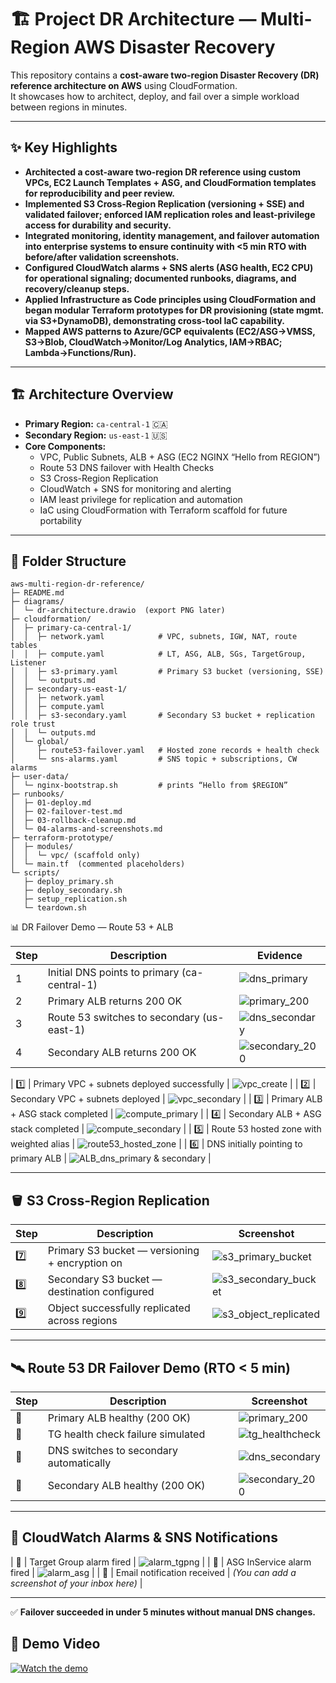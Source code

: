 # 🏗️ Project DR Architecture — Multi-Region AWS Disaster Recovery 

This repository contains a **cost-aware two-region Disaster Recovery (DR) reference architecture on AWS** using CloudFormation.  
It showcases how to architect, deploy, and fail over a simple workload between regions in minutes.

---

## ✨ Key Highlights 

- **Architected a cost-aware two-region DR reference using custom VPCs, EC2 Launch Templates + ASG, and CloudFormation templates for reproducibility and peer review.**  
- **Implemented S3 Cross-Region Replication (versioning + SSE) and validated failover; enforced IAM replication roles and least-privilege access for durability and security.**  
- **Integrated monitoring, identity management, and failover automation into enterprise systems to ensure continuity with <5 min RTO with before/after validation screenshots.**  
- **Configured CloudWatch alarms + SNS alerts (ASG health, EC2 CPU) for operational signaling; documented runbooks, diagrams, and recovery/cleanup steps.**  
- **Applied Infrastructure as Code principles using CloudFormation and began modular Terraform prototypes for DR provisioning (state mgmt. via S3+DynamoDB), demonstrating cross-tool IaC capability.**  
- **Mapped AWS patterns to Azure/GCP equivalents (EC2/ASG→VMSS, S3→Blob, CloudWatch→Monitor/Log Analytics, IAM→RBAC; Lambda→Functions/Run).**

---

## 🏗️ Architecture Overview

- **Primary Region:** `ca-central-1` 🇨🇦  
- **Secondary Region:** `us-east-1` 🇺🇸  
- **Core Components:**
  - VPC, Public Subnets, ALB + ASG (EC2 NGINX “Hello from REGION”)
  - Route 53 DNS failover with Health Checks
  - S3 Cross-Region Replication
  - CloudWatch + SNS for monitoring and alerting
  - IAM least privilege for replication and automation
  - IaC using CloudFormation with Terraform scaffold for future portability

---

## 📂 Folder Structure
```
aws-multi-region-dr-reference/
├─ README.md
├─ diagrams/
│  └─ dr-architecture.drawio  (export PNG later)
├─ cloudformation/
│  ├─ primary-ca-central-1/
│  │  ├─ network.yaml            # VPC, subnets, IGW, NAT, route tables
│  │  ├─ compute.yaml            # LT, ASG, ALB, SGs, TargetGroup, Listener
│  │  ├─ s3-primary.yaml         # Primary S3 bucket (versioning, SSE)
│  │  └─ outputs.md
│  ├─ secondary-us-east-1/
│  │  ├─ network.yaml
│  │  ├─ compute.yaml
│  │  ├─ s3-secondary.yaml       # Secondary S3 bucket + replication role trust
│  │  └─ outputs.md
│  └─ global/
│     ├─ route53-failover.yaml   # Hosted zone records + health check
│     └─ sns-alarms.yaml         # SNS topic + subscriptions, CW alarms
├─ user-data/
│  └─ nginx-bootstrap.sh         # prints “Hello from $REGION”
├─ runbooks/
│  ├─ 01-deploy.md
│  ├─ 02-failover-test.md
│  ├─ 03-rollback-cleanup.md
│  └─ 04-alarms-and-screenshots.md
├─ terraform-prototype/
│  ├─ modules/
│  │  └─ vpc/ (scaffold only)
│  └─ main.tf  (commented placeholders)
└─ scripts/
   ├─ deploy_primary.sh
   ├─ deploy_secondary.sh
   ├─ setup_replication.sh
   └─ teardown.sh
```
 📊 DR Failover Demo — Route 53 + ALB

| Step | Description                           | Evidence |
|------|---------------------------------------|-----------|
| 1    | Initial DNS points to primary (ca-central-1) | ![dns_primary](docs/dns_primary.png) |
| 2    | Primary ALB returns 200 OK | ![primary_200](docs/primary_200.png) |
| 3    | Route 53 switches to secondary (us-east-1) | ![dns_secondary](docs/dns_secondary.png) |
| 4    | Secondary ALB returns 200 OK | ![secondary_200](docs/secondary_200.png) |

| 1️⃣ | Primary VPC + subnets deployed successfully   | ![vpc_create](docs/vpc_create.png) |
| 2️⃣ | Secondary VPC + subnets deployed              | ![vpc_secondary](docs/vpc_secondary.png) |
| 3️⃣ | Primary ALB + ASG stack completed             | ![compute_primary](docs/compute_primary.png) |
| 4️⃣ | Secondary ALB + ASG stack completed           | ![compute_secondary](docs/compute_secondary.png) |
| 5️⃣ | Route 53 hosted zone with weighted alias      | ![route53_hosted_zone](docs/route53_hosted_zone.png) |
| 6️⃣ | DNS initially pointing to primary ALB         | ![ALB_dns_primary & secondary](docs/ALB_dns_primary%20&%20secondary.png) |

---

## 🪣 S3 Cross-Region Replication

| Step | Description                                     | Screenshot |
|------|-------------------------------------------------|------------|
| 7️⃣ | Primary S3 bucket — versioning + encryption on  | ![s3_primary_bucket](docs/s3-primary_bucket.png) |
| 8️⃣ | Secondary S3 bucket — destination configured   | ![s3_secondary_bucket](docs/s3-secondary_bucket.png) |
| 9️⃣ | Object successfully replicated across regions | ![s3_object_replicated](docs/s3_object_replicated.png) |

---

## 🛰️ Route 53 DR Failover Demo (RTO < 5 min)

| Step | Description                                    | Screenshot |
|------|-----------------------------------------------|------------|
| 🔹 | Primary ALB healthy (200 OK)                    | ![primary_200](docs/primary_200.png) |
| 🔹 | TG health check failure simulated               | ![tg_healthcheck](docs/tg_healthcheck.png) |
| 🔹 | DNS switches to secondary automatically        | ![dns_secondary](docs/dns_secondary.png) |
| 🔹 | Secondary ALB healthy (200 OK)                 | ![secondary_200](docs/secondary_200.png) |

---

## 📡 CloudWatch Alarms & SNS Notifications

| 🔸 | Target Group alarm fired              | ![alarm_tgpng](docs/alarm_tgpng.png) |
| 🔸 | ASG InService alarm fired             | ![alarm_asg](docs/alarm_asg.png) |
| 🔸 | Email notification received          | *(You can add a screenshot of your inbox here)* |

---
✅ **Failover succeeded in under 5 minutes without manual DNS changes.**

## 🎥 Demo Video
[![Watch the demo](docs/thumbnail.png)](https://github.com/Manshree-cloud/Project-DR-Architecture/raw/main/docs/aws-dr-failover-demo.mp4)
